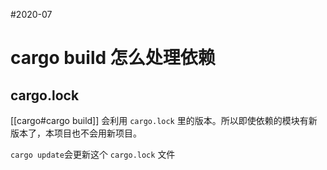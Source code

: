 #2020-07

# cargo build 怎么处理依赖
## cargo.lock
[[cargo#cargo build]] 会利用 `cargo.lock` 里的版本。所以即使依赖的模块有新版本了，本项目也不会用新项目。

`cargo update`会更新这个 `cargo.lock` 文件
